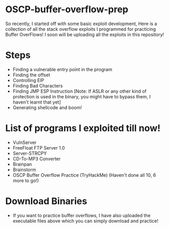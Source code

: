 # OSCP-buffer-overflow-prep
So recently, I started off with some basic exploit development, Here is a collection of all the stack overflow exploits I programmed for practicing Buffer OverFlows!
I soon will be uploading all the exploits in this repository!

# Steps
* Finding a vulnerable entry point in the program
* Finding the offset
* Controlling EIP
* Finding Bad Characters
* Finding JMP ESP Instruction [Note: If ASLR or any other kind of protection is used in the binary, you might have to bypass them, I haven't learnt that yet]
* Generating shellcode and boom!


# List of programs I exploited till now!
* VulnServer
* FreeFloat FTP Server 1.0
* Server-STRCPY
* CD-To-MP3 Converter 
* Brainpan
* Brainstorm
* OSCP Buffer Overflow Practice (TryHackMe) (Haven't done all 10, 6 more to go!)
# Download Binaries
* If you want to practice buffer overflows, I have also uploaded the executable files above which you can simply download and practice!
